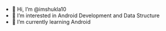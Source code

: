 - 👋 Hi, I’m @imshukla10
- 👀 I’m interested in Android Development and Data Structure
- 🌱 I’m currently learning Android

<!---
imshukla10/imshukla10 is a ✨ special ✨ repository because its `README.md` (this file) appears on your GitHub profile.
You can click the Preview link to take a look at your changes.
--->
